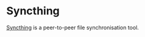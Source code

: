 # Syncthing

[Syncthing](https://github.com/syncthing/syncthing) is a peer-to-peer file synchronisation tool.
